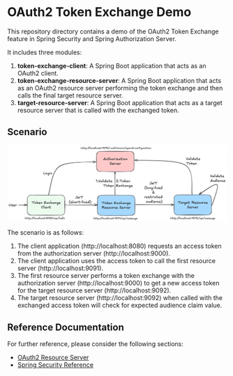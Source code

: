 # OAuth2 Token Exchange Demo

This repository directory contains a demo of the OAuth2 Token Exchange feature in Spring Security and Spring
Authorization Server.

It includes three modules:

1. **token-exchange-client**: A Spring Boot application that acts as an OAuth2 client.
2. **token-exchange-resource-server**: A Spring Boot application that acts as an OAuth2 resource server performing the
   token exchange and then calls the final target resource server.
3. **target-resource-server**: A Spring Boot application that acts as a target resource server that is called with the
   exchanged token.

## Scenario

![token_exchange_scenario](image/token_exchange_demo_scenario.png)

The scenario is as follows:

1. The client application (http://localhost:8080) requests an access token from the authorization
   server (http://localhost:9000).
2. The client application uses the access token to call the first resource server (http://localhost:9091).
3. The first resource server performs a token exchange with the authorization server (http://localhost:9000) to get a
   new access token for the target resource server (http://localhost:9092).
4. The target resource server (http://localhost:9092) when called with the exchanged access token will check for
   expected audience claim value.

## Reference Documentation

For further reference, please consider the following sections:

* [OAuth2 Resource Server](https://docs.spring.io/spring-boot/3.5.0-RC1/reference/web/spring-security.html#web.security.oauth2.server)
* [Spring Security Reference](https://docs.spring.io/spring-security/reference/index.html)
